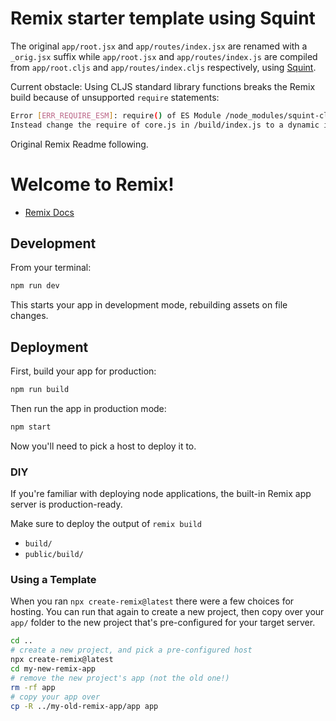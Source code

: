 # Remix starter template using Squint

The original `app/root.jsx` and `app/routes/index.jsx` are renamed with a `_orig.jsx` suffix while `app/root.jsx` and `app/routes/index.js` are compiled from `app/root.cljs` and `app/routes/index.cljs` respectively, using [Squint](https://github.com/squint-cljs/squint).

Current obstacle: Using CLJS standard library functions breaks the Remix build because of unsupported `require` statements:

```sh
Error [ERR_REQUIRE_ESM]: require() of ES Module /node_modules/squint-cljs/core.js from /build/index.js not supported.
Instead change the require of core.js in /build/index.js to a dynamic import() which is available in all CommonJS modules.
```

Original Remix Readme following.

# Welcome to Remix!

- [Remix Docs](https://remix.run/docs)

## Development

From your terminal:

```sh
npm run dev
```

This starts your app in development mode, rebuilding assets on file changes.

## Deployment

First, build your app for production:

```sh
npm run build
```

Then run the app in production mode:

```sh
npm start
```

Now you'll need to pick a host to deploy it to.

### DIY

If you're familiar with deploying node applications, the built-in Remix app server is production-ready.

Make sure to deploy the output of `remix build`

- `build/`
- `public/build/`

### Using a Template

When you ran `npx create-remix@latest` there were a few choices for hosting. You can run that again to create a new project, then copy over your `app/` folder to the new project that's pre-configured for your target server.

```sh
cd ..
# create a new project, and pick a pre-configured host
npx create-remix@latest
cd my-new-remix-app
# remove the new project's app (not the old one!)
rm -rf app
# copy your app over
cp -R ../my-old-remix-app/app app
```
